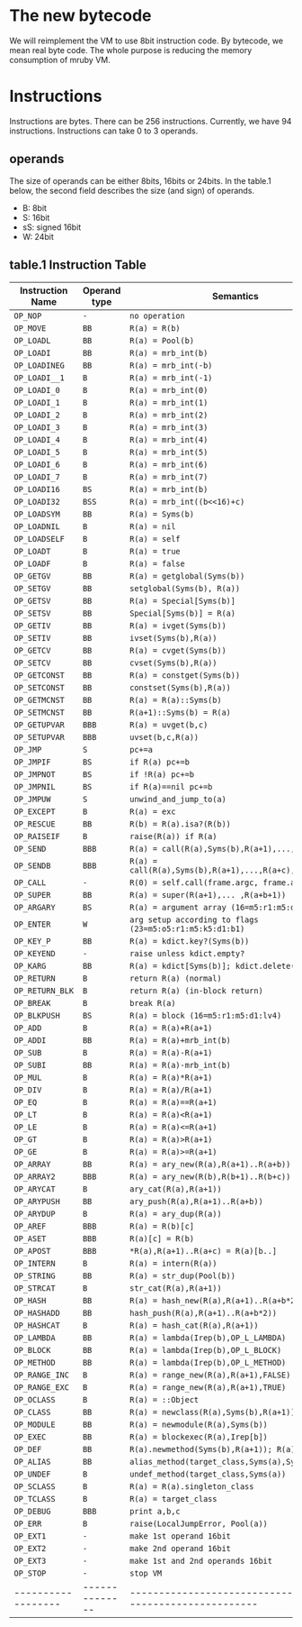 # The new bytecode

We will reimplement the VM to use 8bit instruction code. By
bytecode, we mean real byte code. The whole purpose is
reducing the memory consumption of mruby VM.

# Instructions

Instructions are bytes. There can be 256 instructions. Currently, we
have 94 instructions. Instructions can take 0 to 3 operands.

## operands

The size of operands can be either 8bits, 16bits or 24bits.
In the table.1 below, the second field describes the size (and
sign) of operands.

* B: 8bit
* S: 16bit
* sS: signed 16bit
* W: 24bit

## table.1 Instruction Table

| Instruction Name | Operand type | Semantics                                                |
|------------------|--------------|----------------------------------------------------------|
| `OP_NOP`         | `-`          | `no operation`                                           |
| `OP_MOVE`        | `BB`         | `R(a) = R(b)`                                            |
| `OP_LOADL`       | `BB`         | `R(a) = Pool(b)`                                         |
| `OP_LOADI`       | `BB`         | `R(a) = mrb_int(b)`                                      |
| `OP_LOADINEG`    | `BB`         | `R(a) = mrb_int(-b)`                                     |
| `OP_LOADI__1`    | `B`          | `R(a) = mrb_int(-1)`                                     |
| `OP_LOADI_0`     | `B`          | `R(a) = mrb_int(0)`                                      |
| `OP_LOADI_1`     | `B`          | `R(a) = mrb_int(1)`                                      |
| `OP_LOADI_2`     | `B`          | `R(a) = mrb_int(2)`                                      |
| `OP_LOADI_3`     | `B`          | `R(a) = mrb_int(3)`                                      |
| `OP_LOADI_4`     | `B`          | `R(a) = mrb_int(4)`                                      |
| `OP_LOADI_5`     | `B`          | `R(a) = mrb_int(5)`                                      |
| `OP_LOADI_6`     | `B`          | `R(a) = mrb_int(6)`                                      |
| `OP_LOADI_7`     | `B`          | `R(a) = mrb_int(7)`                                      |
| `OP_LOADI16`     | `BS`         | `R(a) = mrb_int(b)`                                      |
| `OP_LOADI32`     | `BSS`        | `R(a) = mrb_int((b<<16)+c)`                              |
| `OP_LOADSYM`     | `BB`         | `R(a) = Syms(b)`                                         |
| `OP_LOADNIL`     | `B`          | `R(a) = nil`                                             |
| `OP_LOADSELF`    | `B`          | `R(a) = self`                                            |
| `OP_LOADT`       | `B`          | `R(a) = true`                                            |
| `OP_LOADF`       | `B`          | `R(a) = false`                                           |
| `OP_GETGV`       | `BB`         | `R(a) = getglobal(Syms(b))`                              |
| `OP_SETGV`       | `BB`         | `setglobal(Syms(b), R(a))`                               |
| `OP_GETSV`       | `BB`         | `R(a) = Special[Syms(b)]`                                |
| `OP_SETSV`       | `BB`         | `Special[Syms(b)] = R(a)`                                |
| `OP_GETIV`       | `BB`         | `R(a) = ivget(Syms(b))`                                  |
| `OP_SETIV`       | `BB`         | `ivset(Syms(b),R(a))`                                    |
| `OP_GETCV`       | `BB`         | `R(a) = cvget(Syms(b))`                                  |
| `OP_SETCV`       | `BB`         | `cvset(Syms(b),R(a))`                                    |
| `OP_GETCONST`    | `BB`         | `R(a) = constget(Syms(b))`                               |
| `OP_SETCONST`    | `BB`         | `constset(Syms(b),R(a))`                                 |
| `OP_GETMCNST`    | `BB`         | `R(a) = R(a)::Syms(b)`                                   |
| `OP_SETMCNST`    | `BB`         | `R(a+1)::Syms(b) = R(a)`                                 |
| `OP_GETUPVAR`    | `BBB`        | `R(a) = uvget(b,c)`                                      |
| `OP_SETUPVAR`    | `BBB`        | `uvset(b,c,R(a))`                                        |
| `OP_JMP`         | `S`          | `pc+=a`                                                  |
| `OP_JMPIF`       | `BS`         | `if R(a) pc+=b`                                          |
| `OP_JMPNOT`      | `BS`         | `if !R(a) pc+=b`                                         |
| `OP_JMPNIL`      | `BS`         | `if R(a)==nil pc+=b`                                     |
| `OP_JMPUW`       | `S`          | `unwind_and_jump_to(a)`                                  |
| `OP_EXCEPT`      | `B`          | `R(a) = exc`                                             |
| `OP_RESCUE`      | `BB`         | `R(b) = R(a).isa?(R(b))`                                 |
| `OP_RAISEIF`     | `B`          | `raise(R(a)) if R(a)`                                    |
| `OP_SEND`        | `BBB`        | `R(a) = call(R(a),Syms(b),R(a+1),...,R(a+c))`            |
| `OP_SENDB`       | `BBB`        | `R(a) = call(R(a),Syms(b),R(a+1),...,R(a+c),&R(a+c+1))`  |
| `OP_CALL`        | `-`          | `R(0) = self.call(frame.argc, frame.argv)`               |
| `OP_SUPER`       | `BB`         | `R(a) = super(R(a+1),... ,R(a+b+1))`                     |
| `OP_ARGARY`      | `BS`         | `R(a) = argument array (16=m5:r1:m5:d1:lv4)`             |
| `OP_ENTER`       | `W`          | `arg setup according to flags (23=m5:o5:r1:m5:k5:d1:b1)` |
| `OP_KEY_P`       | `BB`         | `R(a) = kdict.key?(Syms(b))`                             |
| `OP_KEYEND`      | `-`          | `raise unless kdict.empty?`                              |
| `OP_KARG`        | `BB`         | `R(a) = kdict[Syms(b)]; kdict.delete(Syms(b))`           |
| `OP_RETURN`      | `B`          | `return R(a) (normal)`                                   |
| `OP_RETURN_BLK`  | `B`          | `return R(a) (in-block return)`                          |
| `OP_BREAK`       | `B`          | `break R(a)`                                             |
| `OP_BLKPUSH`     | `BS`         | `R(a) = block (16=m5:r1:m5:d1:lv4)`                      |
| `OP_ADD`         | `B`          | `R(a) = R(a)+R(a+1)`                                     |
| `OP_ADDI`        | `BB`         | `R(a) = R(a)+mrb_int(b)`                                 |
| `OP_SUB`         | `B`          | `R(a) = R(a)-R(a+1)`                                     |
| `OP_SUBI`        | `BB`         | `R(a) = R(a)-mrb_int(b)`                                 |
| `OP_MUL`         | `B`          | `R(a) = R(a)*R(a+1)`                                     |
| `OP_DIV`         | `B`          | `R(a) = R(a)/R(a+1)`                                     |
| `OP_EQ`          | `B`          | `R(a) = R(a)==R(a+1)`                                    |
| `OP_LT`          | `B`          | `R(a) = R(a)<R(a+1)`                                     |
| `OP_LE`          | `B`          | `R(a) = R(a)<=R(a+1)`                                    |
| `OP_GT`          | `B`          | `R(a) = R(a)>R(a+1)`                                     |
| `OP_GE`          | `B`          | `R(a) = R(a)>=R(a+1)`                                    |
| `OP_ARRAY`       | `BB`         | `R(a) = ary_new(R(a),R(a+1)..R(a+b))`                    |
| `OP_ARRAY2`      | `BBB`        | `R(a) = ary_new(R(b),R(b+1)..R(b+c))`                    |
| `OP_ARYCAT`      | `B`          | `ary_cat(R(a),R(a+1))`                                   |
| `OP_ARYPUSH`     | `BB`         | `ary_push(R(a),R(a+1)..R(a+b))`                          |
| `OP_ARYDUP`      | `B`          | `R(a) = ary_dup(R(a))`                                   |
| `OP_AREF`        | `BBB`        | `R(a) = R(b)[c]`                                         |
| `OP_ASET`        | `BBB`        | `R(a)[c] = R(b)`                                         |
| `OP_APOST`       | `BBB`        | `*R(a),R(a+1)..R(a+c) = R(a)[b..]`                       |
| `OP_INTERN`      | `B`          | `R(a) = intern(R(a))`                                    |
| `OP_STRING`      | `BB`         | `R(a) = str_dup(Pool(b))`                                |
| `OP_STRCAT`      | `B`          | `str_cat(R(a),R(a+1))`                                   |
| `OP_HASH`        | `BB`         | `R(a) = hash_new(R(a),R(a+1)..R(a+b*2-1))`               |
| `OP_HASHADD`     | `BB`         | `hash_push(R(a),R(a+1)..R(a+b*2))`                       |
| `OP_HASHCAT`     | `B`          | `R(a) = hash_cat(R(a),R(a+1))`                           |
| `OP_LAMBDA`      | `BB`         | `R(a) = lambda(Irep(b),OP_L_LAMBDA)`                     |
| `OP_BLOCK`       | `BB`         | `R(a) = lambda(Irep(b),OP_L_BLOCK)`                      |
| `OP_METHOD`      | `BB`         | `R(a) = lambda(Irep(b),OP_L_METHOD)`                     |
| `OP_RANGE_INC`   | `B`          | `R(a) = range_new(R(a),R(a+1),FALSE)`                    |
| `OP_RANGE_EXC`   | `B`          | `R(a) = range_new(R(a),R(a+1),TRUE)`                     |
| `OP_OCLASS`      | `B`          | `R(a) = ::Object`                                        |
| `OP_CLASS`       | `BB`         | `R(a) = newclass(R(a),Syms(b),R(a+1))`                   |
| `OP_MODULE`      | `BB`         | `R(a) = newmodule(R(a),Syms(b))`                         |
| `OP_EXEC`        | `BB`         | `R(a) = blockexec(R(a),Irep[b])`                         |
| `OP_DEF`         | `BB`         | `R(a).newmethod(Syms(b),R(a+1)); R(a) = Syms(b)`         |
| `OP_ALIAS`       | `BB`         | `alias_method(target_class,Syms(a),Syms(b))`             |
| `OP_UNDEF`       | `B`          | `undef_method(target_class,Syms(a))`                     |
| `OP_SCLASS`      | `B`          | `R(a) = R(a).singleton_class`                            |
| `OP_TCLASS`      | `B`          | `R(a) = target_class`                                    |
| `OP_DEBUG`       | `BBB`        | `print a,b,c`                                            |
| `OP_ERR`         | `B`          | `raise(LocalJumpError, Pool(a))`                         |
| `OP_EXT1`        | `-`          | `make 1st operand 16bit`                                 |
| `OP_EXT2`        | `-`          | `make 2nd operand 16bit`                                 |
| `OP_EXT3`        | `-`          | `make 1st and 2nd operands 16bit`                        |
| `OP_STOP`        | `-`          | `stop VM`                                                |
|------------------|--------------|----------------------------------------------------------|
